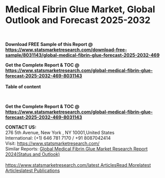 <h1>Medical Fibrin Glue Market, Global Outlook and Forecast 2025-2032</h1><br/><p><strong>Download FREE Sample of this Report @ <a href="https://www.statsmarketresearch.com/download-free-sample/8031143/global-medical-fibrin-glue-forecast-2025-2032-469">https://www.statsmarketresearch.com/download-free-sample/8031143/global-medical-fibrin-glue-forecast-2025-2032-469</a></strong></p><div><b>Get the Complete Report & TOC @ <a href="https://www.statsmarketresearch.com/global-medical-fibrin-glue-forecast-2025-2032-469-8031143">https://www.statsmarketresearch.com/global-medical-fibrin-glue-forecast-2025-2032-469-8031143</a></b></div><br><b>Table of content</b><p><br><div><b>Get the Complete Report & TOC @ <a href="https://www.statsmarketresearch.com/global-medical-fibrin-glue-forecast-2025-2032-469-8031143">https://www.statsmarketresearch.com/global-medical-fibrin-glue-forecast-2025-2032-469-8031143</a></b></div></p> <b>CONTACT US:</b><br>276 5th Avenue, New York , NY 10001,United States<br>International: (+1) 646 781 7170 / +91 8087042414<br>Visit: <a href="https://www.statsmarketresearch.com/">https://www.statsmarketresearch.com/</a><br>Similar Reports: <a href="https://www.statsmarketresearch.com/global-medical-fibrin-glue-forecast-2025-2032-469-8031143">Global Medical Fibrin Glue Market Research Report 2024(Status and Outlook)</a><br/><br/><a href="https://gyeongbokgung.com">https://www.statsmarketresearch.com/</a><a href="https://hallyeomaritime.com">latest Articles</a><a href="https://jingwansa.com">Read More</a><a href=https://nguoiviet.jp/">latest Articles</a><a href="https://www.intelmarketresearch.com/">latest Publications</a>